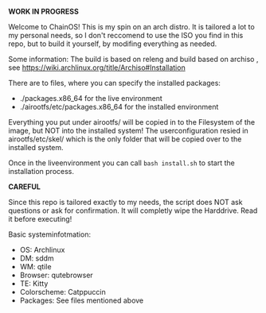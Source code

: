 **WORK IN PROGRESS**

Welcome to ChainOS!
This is my spin on an arch distro.
It is tailored a lot to my personal needs, so I don't reccomend to use the ISO you find in this repo, but to build it yourself, by modifing everything as needed.

Some information:
The build is based on releng and build based on archiso , see https://wiki.archlinux.org/title/Archiso#Installation

There are to files, where you can specify the installed packages:
- ./packages.x86_64 for the live environment
- ./airootfs/etc/packages.x86_64 for the installed environment

Everything you put under airootfs/ will be copied in to the Filesystem of the image, but NOT into the installed system!
The userconfiguration resied in airootfs/etc/skel/ which is the only folder that will be copied over to the installed system.

Once in the liveenvironment you can call `bash install.sh` to start the installation process.

**CAREFUL**

Since this repo is tailored exactly to my needs, the script does NOT ask questions or ask for confirmation. It will completly wipe the Harddrive.
Read it before executing!

Basic systeminfotmation:
- OS: Archlinux
- DM: sddm
- WM: qtile
- Browser: qutebrowser
- TE: Kitty
- Colorscheme: Catppuccin
- Packages: See files mentioned above
